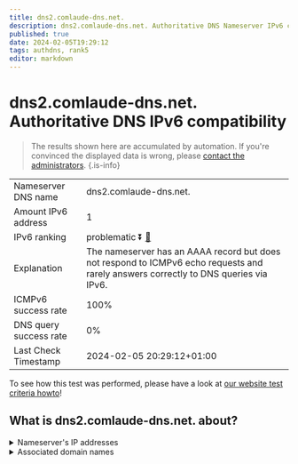```yaml
---
title: dns2.comlaude-dns.net.
description: dns2.comlaude-dns.net. Authoritative DNS Nameserver IPv6 compatibility
published: true
date: 2024-02-05T19:29:12
tags: authdns, rank5
editor: markdown
---
```


# dns2.comlaude-dns.net. Authoritative DNS IPv6 compatibility

> The results shown here are accumulated by automation. If you're convinced the displayed data is wrong, please [contact the administrators](/howto/chat). 
{.is-info}




|   |   |
| - | - |
| Nameserver DNS name | dns2.comlaude-dns.net.
| Amount IPv6 address | 1
| IPv6 ranking | problematic :arrow_double_down: [🔗](/howto/ranking) |
| Explanation | The nameserver has an AAAA record but does not respond to ICMPv6 echo requests and rarely answers correctly to DNS queries via IPv6. |
| ICMPv6 success rate | 100%|
| DNS query success rate | 0% |
| Last Check Timestamp | 2024-02-05 20:29:12+01:00 |

To see how this test was performed, please have a look at [our website test criteria howto](/howto/testcriteria/authdns)!


## What is dns2.comlaude-dns.net. about?




<details>
<summary>Nameserver's IP addresses</summary>

2a00:edc0:6259:7:10::2

</details>



<details>
<summary>Associated domain names</summary>

www.lundbeck.com

</details>

